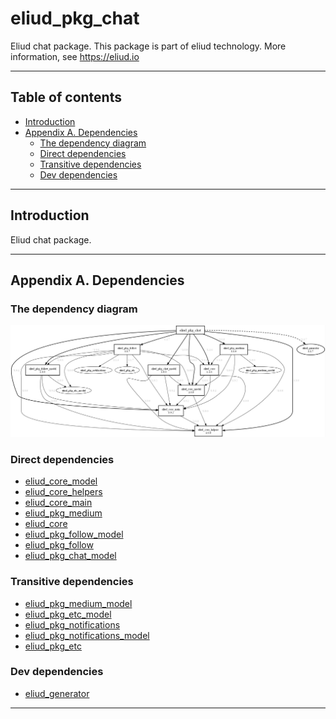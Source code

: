 # eliud_pkg_chat

Eliud chat package. 
This package is part of eliud technology. More information, see https://eliud.io

---

## Table of contents

<!-- toc -->

- [Introduction](#introduction)
- [Appendix A. Dependencies](#appendix-a-dependencies)
  * [The dependency diagram](#the-dependency-diagram)
  * [Direct dependencies](#direct-dependencies)
  * [Transitive dependencies](#transitive-dependencies)
  * [Dev dependencies](#dev-dependencies)

<!-- tocstop -->

---

## Introduction

Eliud chat package. 

---

## Appendix A. Dependencies

### The dependency diagram

![Dependency diagram](https://github.com/eliudio/eliud_pkg_chat/raw/main/depends.jpg)

<!-- dependencies -->

### Direct dependencies
- [eliud_core_model](https://pub.dev/packages/eliud_core_model)
- [eliud_core_helpers](https://pub.dev/packages/eliud_core_helpers)
- [eliud_core_main](https://pub.dev/packages/eliud_core_main)
- [eliud_pkg_medium](https://pub.dev/packages/eliud_pkg_medium)
- [eliud_core](https://pub.dev/packages/eliud_core)
- [eliud_pkg_follow_model](https://pub.dev/packages/eliud_pkg_follow_model)
- [eliud_pkg_follow](https://pub.dev/packages/eliud_pkg_follow)
- [eliud_pkg_chat_model](https://pub.dev/packages/eliud_pkg_chat_model)

### Transitive dependencies
- [eliud_pkg_medium_model](https://pub.dev/packages/eliud_pkg_medium_model)
- [eliud_pkg_etc_model](https://pub.dev/packages/eliud_pkg_etc_model)
- [eliud_pkg_notifications](https://pub.dev/packages/eliud_pkg_notifications)
- [eliud_pkg_notifications_model](https://pub.dev/packages/eliud_pkg_notifications_model)
- [eliud_pkg_etc](https://pub.dev/packages/eliud_pkg_etc)

### Dev dependencies
- [eliud_generator](https://pub.dev/packages/eliud_generator)

<!-- dependenciesstop -->

---
